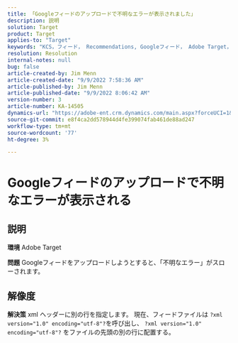 ```yaml
---
title: 「Googleフィードのアップロードで不明なエラーが表示されました」
description: 説明
solution: Target
product: Target
applies-to: "Target"
keywords: "KCS，フィード， Recommendations, Googleフィード， Adobe Target，不明なエラー"
resolution: Resolution
internal-notes: null
bug: false
article-created-by: Jim Menn
article-created-date: "9/9/2022 7:58:36 AM"
article-published-by: Jim Menn
article-published-date: "9/9/2022 8:06:42 AM"
version-number: 3
article-number: KA-14505
dynamics-url: "https://adobe-ent.crm.dynamics.com/main.aspx?forceUCI=1&pagetype=entityrecord&etn=knowledgearticle&id=c9c8642f-1530-ed11-9db1-0022480866ad"
source-git-commit: e8f4ca2dd578944d4fe399074fab461de88ad247
workflow-type: tm+mt
source-wordcount: '77'
ht-degree: 3%

---
```


# Googleフィードのアップロードで不明なエラーが表示される

## 説明


<b>環境</b>
Adobe Target

<b>問題</b>
Googleフィードをアップロードしようとすると、「不明なエラー」がスローされます。


## 解像度


<b>解決策</b>
xml ヘッダーに別の行を指定します。
現在、フィードファイルは `?xml version="1.0" encoding="utf-8"?`を呼び出し、 `?xml version="1.0" encoding="utf-8"?` をファイルの先頭の別の行に配置する。
